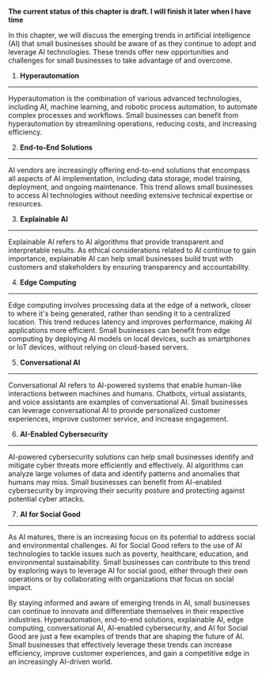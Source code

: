 **The current status of this chapter is draft. I will finish it later when I have time**

In this chapter, we will discuss the emerging trends in artificial intelligence (AI) that small businesses should be aware of as they continue to adopt and leverage AI technologies. These trends offer new opportunities and challenges for small businesses to take advantage of and overcome.

1. **Hyperautomation**
----------------------

Hyperautomation is the combination of various advanced technologies, including AI, machine learning, and robotic process automation, to automate complex processes and workflows. Small businesses can benefit from hyperautomation by streamlining operations, reducing costs, and increasing efficiency.

2. **End-to-End Solutions**
---------------------------

AI vendors are increasingly offering end-to-end solutions that encompass all aspects of AI implementation, including data storage, model training, deployment, and ongoing maintenance. This trend allows small businesses to access AI technologies without needing extensive technical expertise or resources.

3. **Explainable AI**
---------------------

Explainable AI refers to AI algorithms that provide transparent and interpretable results. As ethical considerations related to AI continue to gain importance, explainable AI can help small businesses build trust with customers and stakeholders by ensuring transparency and accountability.

4. **Edge Computing**
---------------------

Edge computing involves processing data at the edge of a network, closer to where it's being generated, rather than sending it to a centralized location. This trend reduces latency and improves performance, making AI applications more efficient. Small businesses can benefit from edge computing by deploying AI models on local devices, such as smartphones or IoT devices, without relying on cloud-based servers.

5. **Conversational AI**
------------------------

Conversational AI refers to AI-powered systems that enable human-like interactions between machines and humans. Chatbots, virtual assistants, and voice assistants are examples of conversational AI. Small businesses can leverage conversational AI to provide personalized customer experiences, improve customer service, and increase engagement.

6. **AI-Enabled Cybersecurity**
-------------------------------

AI-powered cybersecurity solutions can help small businesses identify and mitigate cyber threats more efficiently and effectively. AI algorithms can analyze large volumes of data and identify patterns and anomalies that humans may miss. Small businesses can benefit from AI-enabled cybersecurity by improving their security posture and protecting against potential cyber attacks.

7. **AI for Social Good**
-------------------------

As AI matures, there is an increasing focus on its potential to address social and environmental challenges. AI for Social Good refers to the use of AI technologies to tackle issues such as poverty, healthcare, education, and environmental sustainability. Small businesses can contribute to this trend by exploring ways to leverage AI for social good, either through their own operations or by collaborating with organizations that focus on social impact.

By staying informed and aware of emerging trends in AI, small businesses can continue to innovate and differentiate themselves in their respective industries. Hyperautomation, end-to-end solutions, explainable AI, edge computing, conversational AI, AI-enabled cybersecurity, and AI for Social Good are just a few examples of trends that are shaping the future of AI. Small businesses that effectively leverage these trends can increase efficiency, improve customer experiences, and gain a competitive edge in an increasingly AI-driven world.
